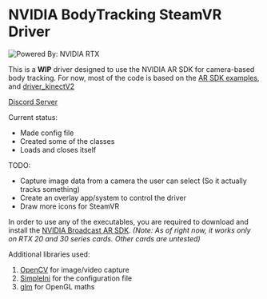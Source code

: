 # NVIDIA BodyTracking SteamVR Driver

![Powered By: NVIDIA RTX](https://user-images.githubusercontent.com/29297318/159997280-2131e876-42bd-4c8b-9472-7c88c6c7ba60.png)

This is a **WIP** driver designed to use the NVIDIA AR SDK for camera-based body tracking.
For now, most of the code is based on the [AR SDK examples](https://github.com/NVIDIA/MAXINE-AR-SDK), and [driver_kinectV2](https://github.com/SDraw/driver_kinectV2/blob/master/driver_kinectV2)

[Discord Server](https://discord.gg/XjkyuwRW6Z)


Current status:

* Made config file
* Created some of the classes
* Loads and closes itself

TODO:

* Capture image data from a camera the user can select (So it actually tracks something)
* Create an overlay app/system to control the driver
* Draw more icons for SteamVR

In order to use any of the executables, you are required to download and install the [NVIDIA Broadcast AR SDK](https://www.nvidia.com/en-us/geforce/broadcasting/broadcast-sdk/resources/).
*(Note: As of right now, it works only on RTX 20 and 30 series cards. Other cards are untested)*


Additional libraries used:

1. [OpenCV](https://github.com/opencv/opencv) for image/video capture
2. [SimpleIni](https://github.com/brofield/simpleini) for the configuration file
3. [glm](https://github.com/g-truc/glm) for OpenGL maths
